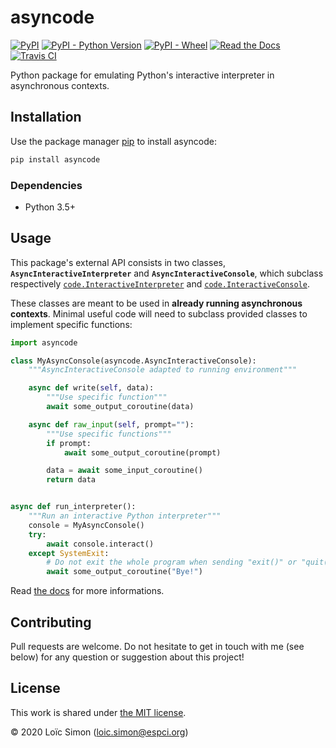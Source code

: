 # asyncode
[![PyPI](https://img.shields.io/pypi/v/asyncode)](https://pypi.org/project/asyncode)
[![PyPI - Python Version](https://img.shields.io/pypi/pyversions/asyncode)](https://pypi.org/project/asyncode)
[![PyPI - Wheel](https://img.shields.io/pypi/wheel/asyncode)](https://pypi.org/project/asyncode)
[![Read the Docs](https://img.shields.io/readthedocs/asyncode)](https://asyncode.readthedocs.io)
[![Travis CI](https://img.shields.io/travis/loic-simon/asyncode)](https://travis-ci.org/github/loic-simon/asyncode)

Python package for emulating Python's interactive interpreter in asynchronous contexts.


## Installation

Use the package manager [pip](https://pypi.org/project/pip) to install asyncode:
```bash
pip install asyncode
```

### Dependencies

* Python 3.5+



## Usage

This package's external API consists in two classes, **`AsyncInteractiveInterpreter`** and **`AsyncInteractiveConsole`**, which subclass respectively [`code.InteractiveInterpreter`](https://docs.python.org/3/library/code.html#interactive-interpreter-objects) and [`code.InteractiveConsole`](https://docs.python.org/3/library/code.html#interactive-console-objects).

These classes are meant to be used in **already running asynchronous contexts**. Minimal useful code will need to subclass provided classes to implement specific functions:

```py
import asyncode

class MyAsyncConsole(asyncode.AsyncInteractiveConsole):
    """AsyncInteractiveConsole adapted to running environment"""

    async def write(self, data):
        """Use specific function"""
        await some_output_coroutine(data)

    async def raw_input(self, prompt=""):
        """Use specific functions"""
        if prompt:
            await some_output_coroutine(prompt)

        data = await some_input_coroutine()
        return data


async def run_interpreter():
    """Run an interactive Python interpreter"""
    console = MyAsyncConsole()
    try:
        await console.interact()
    except SystemExit:
        # Do not exit the whole program when sending "exit()" or "quit()"
        await some_output_coroutine("Bye!")
```

Read [the docs](https://asyncode.readthedocs.io) for more informations.



## Contributing

Pull requests are welcome. Do not hesitate to get in touch with me (see below) for any question or suggestion about this project!



## License

This work is shared under [the MIT license](LICENSE).

© 2020 Loïc Simon ([loic.simon@espci.org](mailto:loic.simon@espci.org))
